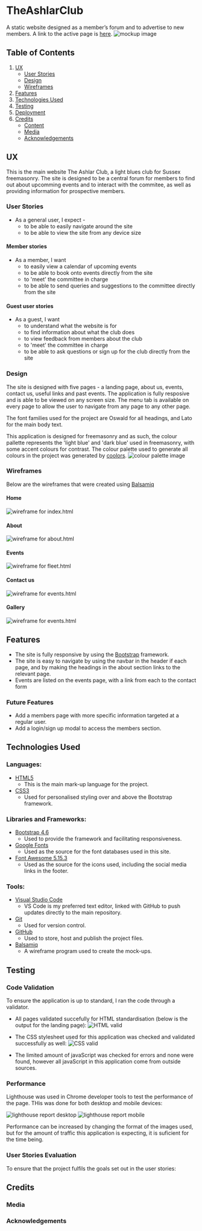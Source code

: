 # TheAshlarClub
A static website designed as a member’s forum and to advertise to new members. A link to the active page is [here](https://tealhorizon87.github.io/TheAshlarClub/).
![mockup image](assets/readme_img/mockup.png)

## Table of Contents
1. [UX](#ux)
    - [User Stories](#user-stories)
    - [Design](#design)
    - [Wireframes](#wireframes)
2. [Features](#features)
3. [Technologies Used](#technologies-used)
4. [Testing](#testing)
5. [Deployment](#deployment)
6. [Credits](#credits)
    - [Content](#content)
    - [Media](#media)
    - [Acknowledgements](#acknowledgements)

## UX
This is the main website The Ashlar Club, a light blues club for Sussex freemasonry. The site is designed to be a central forum for members to find out about upcomming events and to interact with the commitee, as well as providing information for prospective members.

### User Stories
- As a general user, I expect -
    - to be able to easily navigate around the site
    - to be able to view the site from any device size

#### Member stories
- As a member, I want
    - to easily view a calendar of upcoming events
    - to be able to book onto events directly from the site
    - to 'meet' the committee in charge
    - to be able to send queries and suggestions to the committee directly from the site

#### Guest user stories
- As a guest, I want
    - to understand what the website is for
    - to find information about what the club does
    - to view feedback from members about the club
    - to 'meet' the committee in charge
    - to be able to ask questions or sign up for the club directly from the site

### Design

The site is designed with five pages - a landing page, about us, events, contact us, useful links and past events. The application is fully resposive and is able to be viewed on any screen size. The menu tab is available on every page to allow the user to navigate from any page to any other page. 

The font families used for the project are Oswald for all headings, and Lato for the main body text.

This application is designed for freemasonry and as such, the colour pallette represents the 'light blue' and 'dark blue' used in freemasonry, with some accent colours for contrast. The colour palette used to generate all colours in the project was generated by [coolors](https://coolors.co/).
![colour palette image](assets/readme_img/colour_pallette.png)

### Wireframes
Below are the wireframes that were created using [Balsamiq](https://balsamiq.com/)
#### Home
![wireframe for index.html](assets/readme_img/index_comined.png)
#### About
![wireframe for about.html](assets/readme_img/about_combined.png)
#### Events
![wireframe for fleet.html](assets/readme_img/events_combined.png)
#### Contact us
![wireframe for events.html](assets/readme_img/contact_combined.png)
#### Gallery
![wireframe for events.html](assets/readme_img/gallery_combined.png)

## Features
- The site is fully responsive by using the [Bootstrap](https://getbootstrap.com/) framework.
- The site is easy to navigate by using the navbar in the header if each page, and by making the headings in the about section links to the relevant page.
- Events are listed on the events page, with a link from each to the contact form

### Future Features
- Add a members page with more specific information targeted at a regular user.
- Add a login/sign up modal to access the members section.

## Technologies Used
### Languages:
  - [HTML5](https://en.wikipedia.org/wiki/HTML5)
      - This is the main mark-up language for the project.
  - [CSS3](https://en.wikipedia.org/wiki/CSS)
      - Used for personalised styling over and above the Bootstrap framework.

### Libraries and Frameworks:
  - [Bootstrap 4.6](https://getbootstrap.com/docs/4.6/getting-started/introduction/)
      - Used to provide the framework and facilitating responsiveness.
  - [Google Fonts](https://fonts.google.com/)
      - Used as the source for the font databases used in this site.
  - [Font Awesome 5.15.3](https://fontawesome.com/)
      - Used as the source for the icons used, including the social media links in the footer.

### Tools:
  - [Visual Studio Code](https://code.visualstudio.com/)
      - VS Code is my preferred text editor, linked with GitHub to push updates directly to the main repository.
  - [Git](https://git-scm.com/)
      - Used for version control.
  - [GitHub](https://github.com/)
      - Used to store, host and publish the project files.
  - [Balsamiq](https://balsamiq.com/)
      - A wireframe program used to create the mock-ups.

## Testing

### Code Validation
To ensure the application is up to standard, I ran the code through a validator.

- All pages validated succefully for HTML standardisation (below is the output for the landing page):
    ![HTML valid](assets/readme_img/HTML_valid.png)

- The CSS stylesheet used for this application was checked and validated successfully as well:
    ![CSS valid](assets/readme_img/CSS_valid.png)

- The limited amount of javaScript was checked for errors and none were found, however all javaScript in this application come from outside sources. 

### Performance
Lighthouse was used in Chrome developer tools to test the performance of the page. THis was done for both desktop and mobile devices:

![lighthouse report desktop](assets/readme_img/lighthouse_report.png)
![lighthouse report mobile](assets/readme_img/lighthouse_report_mobile.png)

Performance can be increased by changing the format of the images used, but for the amount of traffic this application is expecting, it is suficient for the time being.

### User Stories Evaluation
To ensure that the project fulfils the goals set out in the user stories:



## Credits

### Media
  
### Acknowledgements

